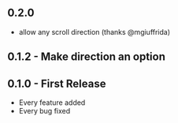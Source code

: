 ## 0.2.0
* allow any scroll direction (thanks @mgiuffrida)

## 0.1.2 - Make direction an option

## 0.1.0 - First Release
* Every feature added
* Every bug fixed

